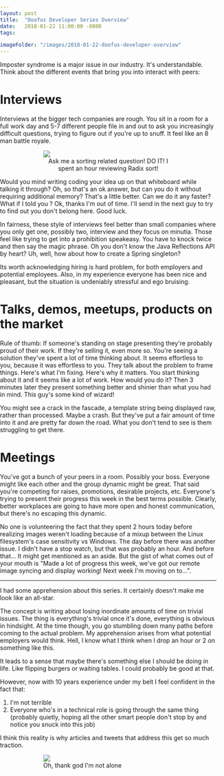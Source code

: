 ```yaml
---
layout: post
title:  "Doofus Developer Series Overview"
date:   2018-01-22 11:00:00 -0800
tags: 

imageFolder: "/images/2018-01-22-doofus-developer-overview"
---
```


<style>
    body {
      padding: 0;
      margin: 0;
    }	
	
	figure{
		width:60%; 
		margin:0px auto 10px auto; 
		display:block
	}
	
	.centeredSubContent { /*Takes into account the fact we are in a compressed, centered "reading area". Don't want to protrude from that. */
      max-width: calc(690px - (30px * 2));
	  text-align: center;
    }
	
</style>

Imposter syndrome is a major issue in our industry. It's understandable. Think about the different events that bring you into interact with peers:

# Interviews

Interviews at the bigger tech companies are rough. You sit in a room for a full work day and 5-7 different people file in and out to ask you increasingly 
difficult questions, trying to figure out if you're up to snuff. It feel like an 8 man battle royale.

<figure>
	<img src='{{ page.imageFolder}}/8ManBattleRoyale.jpg'>
    <figcaption class="centeredSubContent">Ask me a sorting related question! DO IT! I spent an hour reviewing Radix sort!</figcaption>
</figure>  

Would you mind writing coding your idea up on that whiteboard while talking it through? Oh, so that's an ok answer, but can you do it without 
requiring additional memory? That's a little better. Can we do it any faster? What if I told you <vague hint>? Ok, 
thanks I'm out of time. I'll send in the next guy to try to find out you don't belong here. Good luck. 

In fairness, these style of interviews feel better than small companies where you only get one, possibly two, interview and they focus on minutia. 
Those feel like trying to get into a prohibition speakeasy. You have to knock twice and then say the magic phrase. Oh you don't know the Java Reflections 
API by heart? <crickets> Uh, well, how about how to create a Spring singleton? 

Its worth acknowledging hiring is hard problem, for both employers and potential employees. Also, in my experience everyone has been nice and 
pleasant, but the situation is undeniably stressful and ego bruising.

# Talks, demos, meetups, products on the market

Rule of thumb: If someone's standing on stage presenting they're probably proud of their work. If they're selling it, even more so. You're seeing a solution they've 
spent a lot of time thinking about. It seems effortless to you, because it was effortless to you. They talk about the problem to frame things. Here's what 
I'm fixing. Here's why it matters. 
You start thinking about it and it seems like a lot of work. How would you do it? Then 3 minutes later they present something better and shinier 
than what you had in mind. This guy's some kind of wizard! 

You might see a crack in the fascade, a template string being displayed raw, rather than processed. Maybe a crash. But they've put a fair amount of time 
into it and are pretty far down the road. What you don't tend to see is them struggling to get there.

# Meetings

You've got a bunch of your peers in a room. Possibly your boss. Everyone might like each other and the group dynamic might be great. That said 
you're competing for raises, promotions, desirable projects, etc. Everyone's trying to present their progress this week in the best terms possible. Clearly, 
better workplaces are going to have more open and honest communication, but there's no escaping this dynamic. 

No one is volunteering the fact that they spent 2 hours today before realizing images weren't loading because of a mixup between the Linux filesystem's 
case sensitivity vs Windows. The day before there was another issue. I didn't have a stop watch, but that was probably an hour. And before that...
It might get mentioned as an aside. But the gist of what comes out of your mouth is "Made a lot of progress this week, we've got our remote 
image syncing and display working! Next week I'm moving on to...". 

--------------------------

I had some apprehension about this series. It certainly doesn't make me look like an all-star. 

The concept is writing about losing inordinate amounts of time on trivial issues. The thing is everything's 
trivial once it's done, everything is obvious in hindsight. At the time though, you go stumbling down many paths before coming to the actual problem. 
My apprehension arises from what potential employers would think. Hell, I know what I think when I drop an hour or 2 on something like this. 

It leads to a sense that maybe there's something else I should be doing in life. Like flipping burgers or waiting tables. I could probably be 
good at that. 

However, now with 10 years experience under my belt I feel confident in the fact that:
1. I'm not terrible
2. Everyone who's in a technical role is going through the same thing (probably quietly, hoping all the other smart people don't stop by and 
notice you snuck into this job)


I think this reality is why articles and tweets that address this get so much traction.

<figure>
	<img src='{{ page.imageFolder}}/IAmDevloper.jpg'>
    <figcaption>Oh, thank god I'm not alone</figcaption>
</figure>